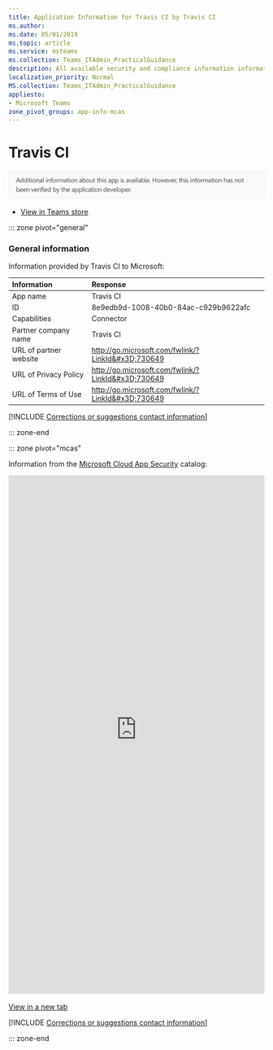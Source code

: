 ```yaml
---
title: Application Information for Travis CI by Travis CI
ms.author: 
ms.date: 05/01/2019
ms.topic: article
ms.service: msteams
ms.collection: Teams_ITAdmin_PracticalGuidance
description: All available security and compliance information information for Travis CI, its data handling policies, its Microsoft Cloud App Security app catalog information, and security/compliance information in the CSA STAR registry.
localization_priority: Normal
MS.collection: Teams_ITAdmin_PracticalGuidance
appliesto:
- Microsoft Teams
zone_pivot_groups: app-info-mcas
---
```

# Travis CI

<p></p><img alt="Non-attested image" src="./images/unattested.png" width="650"/>

* <a href="https://teams.microsoft.com/l/app/8e9edb9d-1008-40b0-84ac-c929b9622afc" target="_blank">View in Teams store</a>

::: zone pivot="general"

### General information

Information provided by Travis CI to Microsoft:

| **Information** | **Response** |
|:----------------|:-------------|
| App name | Travis CI |
| ID | 8e9edb9d-1008-40b0-84ac-c929b9622afc |
| Capabilities | Connector |
| Partner company name | Travis CI |
| URL of partner website | <http://go.microsoft.com/fwlink/?LinkId&#x3D;730649> |
| URL of Privacy Policy | <http://go.microsoft.com/fwlink/?LinkId&#x3D;730649> |
| URL of Terms of Use | <http://go.microsoft.com/fwlink/?LinkId&#x3D;730649> |

 [!INCLUDE [Corrections or suggestions contact information](./includes/corrections-or-suggestions.md)]

::: zone-end


::: zone pivot="mcas"

Information from the [Microsoft Cloud App Security](https://www.microsoft.com/en-us/enterprise-mobility-security/cloud-app-security) catalog:

<iframe height='1020' title='Microsoft Cloud App Security Information' src='https://3ca685143b5b46b4b0e5266dadf2e97c.codepen.website/#/dashboard/27579' frameborder='no'  style='width: 100%;'></iframe>

<a href="https://3ca685143b5b46b4b0e5266dadf2e97c.codepen.website/#/dashboard/27579" target="_blank">View in a new tab</a>

[!INCLUDE [Corrections or suggestions contact information](./includes/corrections-or-suggestions.md)]

::: zone-end

